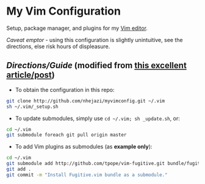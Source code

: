 # My Vim Configuration

Setup, package manager, and plugins for my [Vim editor](http://www.vim.org/index.php).

_Caveat emptor_ - using this configuration is slightly unintuitive, see the directions, else risk hours of displeasure.

## _**Directions/Guide**_ (modified from [this excellent article/post](http://vimcasts.org/episodes/synchronizing-plugins-with-git-submodules-and-pathogen/))

+ To obtain the configuration in this repo:
```bash
git clone http://github.com/nhejazi/myvimconfig.git ~/.vim
sh ~/.vim/_setup.sh
```

+ To update submodules, simply use `cd ~/.vim; sh _update.sh`, or:
```bash
cd ~/.vim
git submodule foreach git pull origin master
```

+ To add Vim plugins as submodules (as **example only**):
```bash
cd ~/.vim
git submodule add http://github.com/tpope/vim-fugitive.git bundle/fugitive
git add .
git commit -m "Install Fugitive.vim bundle as a submodule."
```
